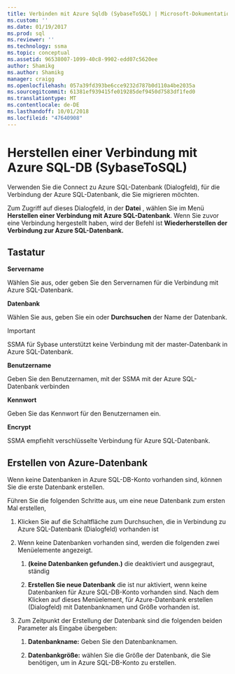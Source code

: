 ```yaml
---
title: Verbinden mit Azure Sqldb (SybaseToSQL) | Microsoft-Dokumentation
ms.custom: ''
ms.date: 01/19/2017
ms.prod: sql
ms.reviewer: ''
ms.technology: ssma
ms.topic: conceptual
ms.assetid: 96538007-1099-40c8-9902-edd07c5620ee
author: Shamikg
ms.author: Shamikg
manager: craigg
ms.openlocfilehash: 057a39fd393be6cce9232d787b0d110a4be2035a
ms.sourcegitcommit: 61381ef939415fe019285def9450d7583df1fed0
ms.translationtype: MT
ms.contentlocale: de-DE
ms.lasthandoff: 10/01/2018
ms.locfileid: "47640908"
---
```

# <a name="connect-to-azure-sql-db--sybasetosql"></a>Herstellen einer Verbindung mit Azure SQL-DB (SybaseToSQL)
Verwenden Sie die Connect zu Azure SQL-Datenbank (Dialogfeld), für die Verbindung der Azure SQL-Datenbank, die Sie migrieren möchten.  
  
Zum Zugriff auf dieses Dialogfeld, in der **Datei** , wählen Sie im Menü **Herstellen einer Verbindung mit Azure SQL-Datenbank**. Wenn Sie zuvor eine Verbindung hergestellt haben, wird der Befehl ist **Wiederherstellen der Verbindung zur Azure SQL-Datenbank.**  
  
## <a name="options"></a>Tastatur  
**Servername**  
  
Wählen Sie aus, oder geben Sie den Servernamen für die Verbindung mit Azure SQL-Datenbank.  
  
**Datenbank**  
  
Wählen Sie aus, geben Sie ein oder **Durchsuchen** der Name der Datenbank.  
  
> [!IMPORTANT]  
> SSMA für Sybase unterstützt keine Verbindung mit der master-Datenbank in Azure SQL-Datenbank.  
  
**Benutzername**  
  
Geben Sie den Benutzernamen, mit der SSMA mit der Azure SQL-Datenbank verbinden  
  
**Kennwort**  
  
Geben Sie das Kennwort für den Benutzernamen ein.  
  
**Encrypt**  
  
SSMA empfiehlt verschlüsselte Verbindung für Azure SQL-Datenbank.  
  
## <a name="create-azure-database"></a>Erstellen von Azure-Datenbank  
Wenn keine Datenbanken in Azure SQL-DB-Konto vorhanden sind, können Sie die erste Datenbank erstellen.  
  
Führen Sie die folgenden Schritte aus, um eine neue Datenbank zum ersten Mal erstellen,  
  
1.  Klicken Sie auf die Schaltfläche zum Durchsuchen, die in Verbindung zu Azure SQL-Datenbank (Dialogfeld) vorhanden ist  
  
2.  Wenn keine Datenbanken vorhanden sind, werden die folgenden zwei Menüelemente angezeigt.  
  
    1.  **(keine Datenbanken gefunden.)**  die deaktiviert und ausgegraut, ständig  
  
    2.  **Erstellen Sie neue Datenbank** die ist nur aktiviert, wenn keine Datenbanken für Azure SQL-DB-Konto vorhanden sind. Nach dem Klicken auf dieses Menüelement, für Azure-Datenbank erstellen (Dialogfeld) mit Datenbanknamen und Größe vorhanden ist.  
  
3.  Zum Zeitpunkt der Erstellung der Datenbank sind die folgenden beiden Parameter als Eingabe übergeben:  
  
    1.  **Datenbankname:** Geben Sie den Datenbanknamen.  
  
    2.  **Datenbankgröße:** wählen Sie die Größe der Datenbank, die Sie benötigen, um in Azure SQL-DB-Konto zu erstellen.  
  
